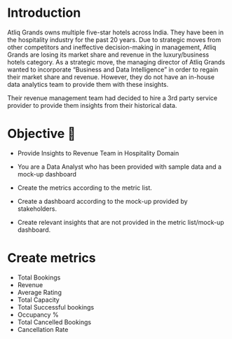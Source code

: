 # Introduction
Atliq Grands owns multiple five-star hotels across India. They have been in the hospitality industry for the past 20 years. Due to strategic moves from other competitors and ineffective decision-making in management, Atliq Grands are losing its market share and revenue in the luxury/business hotels category. As a strategic move, the managing director of Atliq Grands wanted to incorporate “Business and Data Intelligence” in order to regain their market share and revenue. However, they do not have an in-house data analytics team to provide them with these insights.

Their revenue management team had decided to hire a 3rd party service provider to provide them insights from their historical data.
# Objective 🎯
- Provide Insights to Revenue Team in Hospitality Domain

- You are a Data Analyst who has been provided with sample data and a mock-up dashboard

- Create the metrics according to the metric list.

- Create a dashboard according to the mock-up provided by stakeholders.

- Create relevant insights that are not provided in the metric list/mock-up dashboard.
# Create metrics
- Total Bookings
- Revenue
- Average Rating
- Total Capacity
- Total Successful bookings
- Occupancy %
- Total Cancelled Bookings
- Cancellation Rate
